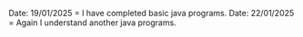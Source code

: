 Date: 19/01/2025 = I have completed basic java programs.
Date: 22/01/2025 = Again I understand another java programs.
